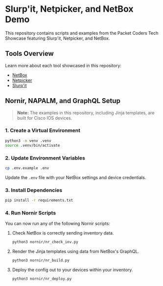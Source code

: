 
# Slurp'it, Netpicker, and NetBox Demo

This repository contains scripts and examples from the Packet Coders Tech Showcase featuring Slurp'it, Netpicker, and NetBox.

## Tools Overview

Learn more about each tool showcased in this repository:

- [NetBox](https://www.netboxlabs.com)
- [Netpicker](https://www.netpicker.io)
- [Slurp'it](https://www.slurpit.io)

## Nornir, NAPALM, and GraphQL Setup

> **Note:** The examples in this repository, including Jinja templates, are built for Cisco IOS devices.

### 1. Create a Virtual Environment

```bash
python3 -m venv .venv
source .venv/bin/activate
```

### 2. Update Environment Variables

```bash
cp .env.example .env
```

Update the `.env` file with your NetBox settings and device credentials.

### 3. Install Dependencies

```bash
pip install -r requirements.txt
```

### 4. Run Nornir Scripts

You can now run any of the following Nornir scripts:

1. Check NetBox is correctly sending inventory data.
    ```bash
    python3 nornir/nr_check_inv.py
    ```
2. Render the Jinja templates using data from NetBox's GraphQL.
    ```bash
    python3 nornir/nr_build.py
    ```
3. Deploy the config out to your devices within your inventory.
    ```bash
    python3 nornir/nr_deploy.py
    ```

